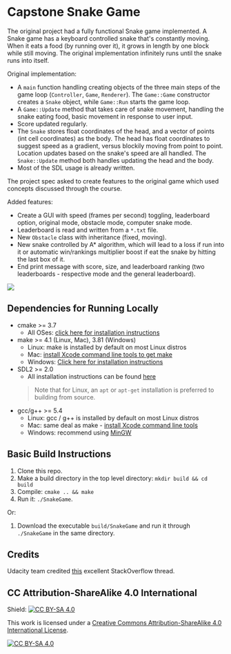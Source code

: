 # Capstone Snake Game

The original project had a fully functional Snake game implemented. A Snake game has a keyboard controlled snake that's constantly moving.
When it eats a food (by running over it), it grows in length by one block while still moving. The original implementation infinitely runs until the snake 
runs into itself.

Original implementation:
- A `main` function handling creating objects of the three main steps of the game loop (`Controller`, `Game`, `Renderer`). The `Game::Game` constructor creates a `Snake` object, while `Game::Run` starts the game loop.
- A `Game::Update` method that takes care of snake movement, handling the snake eating food, basic movement in response to user input.
- Score updated regularly.
- The `Snake` stores float coordinates of the head, and a vector of points (int cell coordinates) as the body. The head has float
coordinates to suggest speed as a gradient, versus blockily moving from point to point. Location updates based on the snake's speed
are all handled. The `Snake::Update` method both handles updating the head and the body.
- Most of the SDL usage is already written.

The project spec asked to create features to the original game which used concepts discussed through the course. 

Added features:
- Create a GUI with speed (frames per second) toggling, leaderboard option, original mode, obstacle mode, computer snake mode.
- Leaderboard is read and written from a `*.txt` file.
- New `Obstacle` class with inheritance (fixed, moving).
- New snake controlled by A* algorithm, which will lead to a loss if run into it or
automatic win/rankings multiplier boost if eat the snake by hitting the last box of it.
- End print message with score, size, and leaderboard ranking (two leaderboards - respective mode and the general leaderboard).

<img src="snake_game.gif"/>

## Dependencies for Running Locally
* cmake >= 3.7
  * All OSes: [click here for installation instructions](https://cmake.org/install/)
* make >= 4.1 (Linux, Mac), 3.81 (Windows)
  * Linux: make is installed by default on most Linux distros
  * Mac: [install Xcode command line tools to get make](https://developer.apple.com/xcode/features/)
  * Windows: [Click here for installation instructions](http://gnuwin32.sourceforge.net/packages/make.htm)
* SDL2 >= 2.0
  * All installation instructions can be found [here](https://wiki.libsdl.org/Installation)
  >Note that for Linux, an `apt` or `apt-get` installation is preferred to building from source. 
* gcc/g++ >= 5.4
  * Linux: gcc / g++ is installed by default on most Linux distros
  * Mac: same deal as make - [install Xcode command line tools](https://developer.apple.com/xcode/features/)
  * Windows: recommend using [MinGW](http://www.mingw.org/)

## Basic Build Instructions

1. Clone this repo.
2. Make a build directory in the top level directory: `mkdir build && cd build`
3. Compile: `cmake .. && make`
4. Run it: `./SnakeGame`.

Or: 

1. Download the executable `build/SnakeGame` and run it through `./SnakeGame` in the same directory.

## Credits

Udacity team credited [this](https://codereview.stackexchange.com/questions/212296/snake-game-in-c-with-sdl) excellent StackOverflow thread.

## CC Attribution-ShareAlike 4.0 International


Shield: [![CC BY-SA 4.0][cc-by-sa-shield]][cc-by-sa]

This work is licensed under a
[Creative Commons Attribution-ShareAlike 4.0 International License][cc-by-sa].

[![CC BY-SA 4.0][cc-by-sa-image]][cc-by-sa]

[cc-by-sa]: http://creativecommons.org/licenses/by-sa/4.0/
[cc-by-sa-image]: https://licensebuttons.net/l/by-sa/4.0/88x31.png
[cc-by-sa-shield]: https://img.shields.io/badge/License-CC%20BY--SA%204.0-lightgrey.svg

